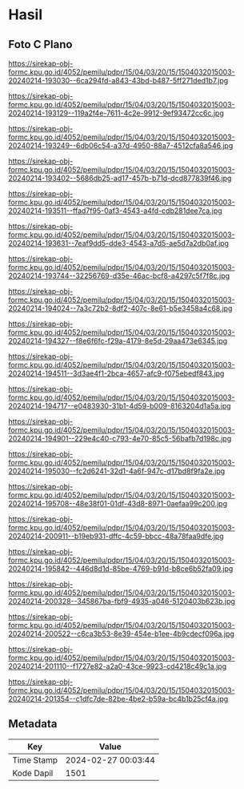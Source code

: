 # Hasil

## Foto C Plano

https://sirekap-obj-formc.kpu.go.id/4052/pemilu/pdpr/15/04/03/20/15/1504032015003-20240214-193030--6ca294fd-a843-43bd-b487-5ff271ded1b7.jpg

https://sirekap-obj-formc.kpu.go.id/4052/pemilu/pdpr/15/04/03/20/15/1504032015003-20240214-193129--119a2f4e-7611-4c2e-9912-9ef93472cc6c.jpg

https://sirekap-obj-formc.kpu.go.id/4052/pemilu/pdpr/15/04/03/20/15/1504032015003-20240214-193249--6db06c54-a37d-4950-88a7-4512cfa8a546.jpg

https://sirekap-obj-formc.kpu.go.id/4052/pemilu/pdpr/15/04/03/20/15/1504032015003-20240214-193402--5686db25-ad17-457b-b71d-dcd877839f46.jpg

https://sirekap-obj-formc.kpu.go.id/4052/pemilu/pdpr/15/04/03/20/15/1504032015003-20240214-193511--ffad7f95-0af3-4543-a4fd-cdb281dee7ca.jpg

https://sirekap-obj-formc.kpu.go.id/4052/pemilu/pdpr/15/04/03/20/15/1504032015003-20240214-193631--7eaf9dd5-dde3-4543-a7d5-ae5d7a2db0af.jpg

https://sirekap-obj-formc.kpu.go.id/4052/pemilu/pdpr/15/04/03/20/15/1504032015003-20240214-193744--32256769-d35e-46ac-bcf8-a4297c5f7f8c.jpg

https://sirekap-obj-formc.kpu.go.id/4052/pemilu/pdpr/15/04/03/20/15/1504032015003-20240214-194024--7a3c72b2-8df2-407c-8e61-b5e3458a4c68.jpg

https://sirekap-obj-formc.kpu.go.id/4052/pemilu/pdpr/15/04/03/20/15/1504032015003-20240214-194327--f8e6f6fc-f29a-4179-8e5d-29aa473e6345.jpg

https://sirekap-obj-formc.kpu.go.id/4052/pemilu/pdpr/15/04/03/20/15/1504032015003-20240214-194511--3d3ae4f1-2bca-4657-afc9-f075ebedf843.jpg

https://sirekap-obj-formc.kpu.go.id/4052/pemilu/pdpr/15/04/03/20/15/1504032015003-20240214-194717--e0483930-31b1-4d59-b009-8163204d1a5a.jpg

https://sirekap-obj-formc.kpu.go.id/4052/pemilu/pdpr/15/04/03/20/15/1504032015003-20240214-194901--229e4c40-c793-4e70-85c5-56bafb7d198c.jpg

https://sirekap-obj-formc.kpu.go.id/4052/pemilu/pdpr/15/04/03/20/15/1504032015003-20240214-195030--fc2d6241-32d1-4a6f-947c-d17bd8f9fa2e.jpg

https://sirekap-obj-formc.kpu.go.id/4052/pemilu/pdpr/15/04/03/20/15/1504032015003-20240214-195708--48e38f01-01df-43d8-8971-0aefaa99c200.jpg

https://sirekap-obj-formc.kpu.go.id/4052/pemilu/pdpr/15/04/03/20/15/1504032015003-20240214-200911--b19eb931-dffc-4c59-bbcc-48a78faa9dfe.jpg

https://sirekap-obj-formc.kpu.go.id/4052/pemilu/pdpr/15/04/03/20/15/1504032015003-20240214-195842--446d8d1d-85be-4769-b91d-b8ce6b52fa09.jpg

https://sirekap-obj-formc.kpu.go.id/4052/pemilu/pdpr/15/04/03/20/15/1504032015003-20240214-200328--345867ba-fbf9-4935-a046-5120403b623b.jpg

https://sirekap-obj-formc.kpu.go.id/4052/pemilu/pdpr/15/04/03/20/15/1504032015003-20240214-200522--c6ca3b53-8e39-454e-b1ee-4b9cdecf096a.jpg

https://sirekap-obj-formc.kpu.go.id/4052/pemilu/pdpr/15/04/03/20/15/1504032015003-20240214-201110--f1727e82-a2a0-43ce-9923-cd4218c49c1a.jpg

https://sirekap-obj-formc.kpu.go.id/4052/pemilu/pdpr/15/04/03/20/15/1504032015003-20240214-201354--c1dfc7de-82be-4be2-b59a-bc4b1b25cf4a.jpg


## Metadata

| Key        | Value               |
| ---------- | ------------------- |
| Time Stamp | 2024-02-27 00:03:44 |
| Kode Dapil | 1501                |



